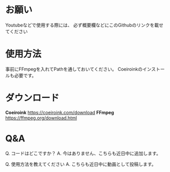# お願い
 Youtubeなどで使用する際には、
必ず概要欄などにこのGithubのリンクを載せてください

# 使用方法
事前にFFmpegを入れてPathを通しておいてください。
Coeiroinkのインストールも必要です。

# ダウンロード
**Coeiroink**
https://coeiroink.com/download
**FFmpeg**
https://ffmpeg.org/download.html

# Q&A
Q. コードはどこですか？
A. 今はありません、こちらも近日中に追加します。

Q. 使用方法を教えてください
A. こちらも近日中に動画として投稿します。